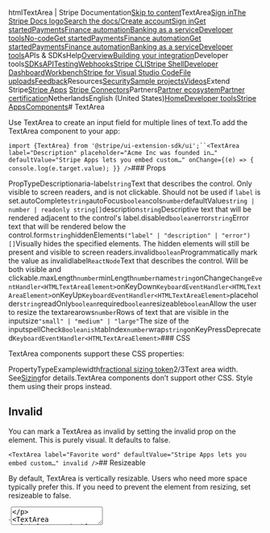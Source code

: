 htmlTextArea | Stripe Documentation[Skip to content](#main-content)TextArea[Sign in](https://dashboard.stripe.com/login?redirect=https%3A%2F%2Fdocs.stripe.com%2Fstripe-apps%2Fcomponents%2Ftextarea)[The Stripe Docs logo](/)[Search the docs/](#)[Create account](https://dashboard.stripe.com/register)[Sign in](https://dashboard.stripe.com/login?redirect=https%3A%2F%2Fdocs.stripe.com%2Fstripe-apps%2Fcomponents%2Ftextarea)[Get started](/get-started)[Payments](/payments)[Finance automation](/finance-automation)[Banking as a service](/financial-services)[Developer tools](/development)[No-code](/no-code)[Get started](/get-started)[Payments](/payments)[Finance automation](/finance-automation)[](#)[Get started](/get-started)[Payments](/payments)[Finance automation](/finance-automation)[Banking as a service](/financial-services)[Developer tools](/development)[](#)APIs & SDKsHelp[Overview](/docs/development)[Building your integration](#)Developer tools[SDKs](#)[API](#)[Testing](#)[Webhooks](#)[Stripe CLI](#)[Stripe Shell](#)[Developer Dashboard](#)[Workbench](#)[Stripe for Visual Studio Code](/docs/stripe-vscode)[File uploads](/docs/file-upload)[Feedback](/docs/dev-tools-csat)Resources[Security](#)[Sample projects](#)[Videos](#)Extend Stripe[Stripe Apps](#)
[Stripe Connectors](#)Partners[Partner ecosystem](/docs/partners)[Partner certification](/docs/partners/training-and-certification)NetherlandsEnglish (United States)[](#)[](#)[Home](/docs)[Developer tools](/docs/development)[Stripe Apps](/docs/stripe-apps)[Components](/docs/stripe-apps/components)# TextArea

Use TextArea to create an input field for multiple lines of text.To add the TextArea component to your app:

`import {TextArea} from '@stripe/ui-extension-sdk/ui';``<TextArea
  label="Description"
  placeholder="Acme Inc was founded in…"
  defaultValue="Stripe Apps lets you embed custom…"
  onChange={(e) => {
    console.log(e.target.value);
  }}
/>`### Props

PropTypeDescriptionaria-label`string`Text that describes the control. Only visible to screen readers, and is not clickable. Should not be used if `label` is set.autoComplete`string`autoFocus`boolean`cols`number`defaultValue`string | number | readonly string[]`description`string`Descriptive text that will be rendered adjacent to the control's label.disabled`boolean`error`string`Error text that will be rendered below the control.form`string`hiddenElements`("label" | "description" | "error")[]`Visually hides the specified elements. The hidden elements will still be present and visible to screen readers.invalid`boolean`Programmatically mark the value as invalidlabel`ReactNode`Text that describes the control. Will be both visible and clickable.maxLength`number`minLength`number`name`string`onChange`ChangeEventHandler<HTMLTextAreaElement>`onKeyDown`KeyboardEventHandler<HTMLTextAreaElement>`onKeyUp`KeyboardEventHandler<HTMLTextAreaElement>`placeholder`string`readOnly`boolean`required`boolean`resizeable`boolean`Allow the user to resize the textarearows`number`Rows of text that are visible in the inputsize`"small" | "medium" | "large"`The size of the inputspellCheck`Booleanish`tabIndex`number`wrap`string`onKeyPressDeprecated`KeyboardEventHandler<HTMLTextAreaElement>`### CSS

TextArea components support these CSS properties:

PropertyTypeExamplewidth[fractional sizing token](/stripe-apps/style#sizing)2/3Text area width. See[Sizing](/stripe-apps/style#sizing)for details.TextArea components don’t support other CSS. Style them using their props instead.

## Invalid

You can mark a TextArea as invalid by setting the invalid prop on the element. This is purely visual. It defaults to false.

`<TextArea label="Favorite word" defaultValue="Stripe Apps lets you embed custom…" invalid />`## Resizeable

By default, TextArea is vertically resizable. Users who need more space typically prefer this. If you need to prevent the element from resizing, set resizeable to false.

`<TextArea label="Resizable bio" defaultValue="Stripe Apps lets you embed custom…" />
<TextArea
  label="Unresizable bio"
  resizeable={false}
  defaultValue="Stripe Apps lets you embed custom…"
/>`## Size

Changing the size allows you to choose variants with slightly more or slightly less room than the default. In general you don’t want to mix and match different sizes within the same form. The default is medium.

`<TextArea
  label="Description (large)"
  size="large"
  defaultValue="Stripe Apps lets you embed custom…"
/>
<TextArea
  label="Description (medium, default)"
  size="medium"
  defaultValue="Stripe Apps lets you embed custom…"
/>
<TextArea
  label="Description (small)"
  size="small"
  defaultValue="Stripe Apps lets you embed custom…"
/>`## Disable and read only

You can mark a field as disabled, which prevents any interaction and changes the styling. Disabled means that no data from that form element is submitted when the form is submitted.

You can also make a field as readOnly. Read-only means any data from within the element is submitted, but the user can’t change it.

`<TextArea label="Disabled" defaultValue="Stripe Apps lets you embed custom…" disabled />
<TextArea label="Readonly" defaultValue="Stripe Apps lets you embed custom…" readOnly />`## Rows

A TextArea uses rows to control its height rather than using a traditional height in pixels, just like a regular <TextArea />. This allows the element to size itself based on multiples of the font size, rather than a raw pixel value. It prevents text from being partially obscured by default.

The vertical height of your TextArea component also changes depending on what size value you set, because that changes the line height of the text inside the input.

`<TextArea label="Description (3 rows, default)" defaultValue="Stripe Apps lets you embed custom…" />
<TextArea label="Description (6 rows)" rows={6} defaultValue="Stripe Apps lets you embed custom…" />`## State management

Use the TextArea component as an uncontrolled input:

`<TextArea
  onChange={(e) => {
    console.log(e);
  }}
  label="About your business"
  placeholder="Our business is…"
/>`## Width

Set the width of a TexaArea component using the available values with the css prop:

`<TextArea css={{width: 'fill'}} />`## See also

- [Design patterns to follow](/stripe-apps/patterns)
- [Style your app](/stripe-apps/style)
- [UI testing](/stripe-apps/ui-testing)

Was this page helpful?[Yes](#)[No](#)Need help?[Contact Support](https://support.stripe.com/).Check out our[product changelog](https://stripe.com/blog/changelog).Questions?[Contact Sales](https://stripe.com/contact/sales).Powered by[Markdoc](https://markdoc.dev)Sign up for developer updates:Sign upYou can unsubscribe at any time. Read our[privacy policy](https://stripe.com/privacy).On this page[Invalid](#invalid)[Resizeable](#resizeable)[Size](#size)[Disable and read only](#disable-and-read-only)[Rows](#rows)[State management](#state-management)[Width](#width)[See also](#see-also)Stripe ShellTest modeAPI Explorer[](https://stripe.com/docs/stripe-cli#install)`Welcome to the Stripe Shell!

Stripe Shell is a browser-based shell with the Stripe CLI pre-installed. Log in to your
Stripe account and press Control + Backtick (`) on your keyboard to start managing your Stripe
resources in test mode.

- View supported Stripe commands: stripe help ▶️
- Find webhook events: stripe trigger ▶️ [event]
- Listen for webhook events: stripe listen ▶
- Call Stripe APIs: stripe [api resource] [operation] (e.g., stripe customers list ▶️)`The Stripe Shell is best experienced on desktop.`$`